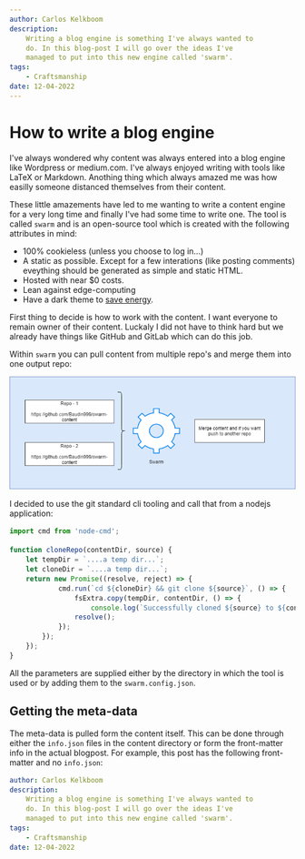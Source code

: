 ```yaml
---
author: Carlos Kelkboom
description: 
    Writing a blog engine is something I've always wanted to 
    do. In this blog-post I will go over the ideas I've 
    managed to put into this new engine called 'swarm'.
tags: 
    - Craftsmanship
date: 12-04-2022
---
```


# How to write a blog engine


I've always wondered why content was always entered into a blog engine like Wordpress or medium.com. I've 
always enjoyed writing with tools like LaTeX or Markdown. Anothing thing which always amazed me was how
easilly someone distanced themselves from their content. 

These little amazements have led to me wanting to write a content engine for a very long time and finally
I've had some time to write one. The tool is called `swarm` and is an open-source tool which is created
with the following attributes in mind:

 * 100% cookieless (unless you choose to log in...)
 * A static as possible. Except for a few interations (like posting comments) eveything should be generated
   as simple and static HTML.
 * Hosted with near $0 costs.
 * Lean against edge-computing
 * Have a dark theme to [save energy](https://www.howtogeek.com/407860/heres-when-a-dark-theme-can-save-battery-power/).


First thing to decide is how to work with the content. I want everyone to remain owner of their content.
Luckaly I did not have to think hard but we already have things like GitHub and GitLab which can do this job.

Within `swarm` you can pull content from multiple repo's and merge them into one output repo:

![swarm-content-001](./swarm_001.png)

I decided to use the git standard cli tooling and call that from a nodejs application:

```js
import cmd from 'node-cmd';

function cloneRepo(contentDir, source) {
    let tempDir = `....a temp dir...`;
    let cloneDir = `....a temp dir...`;
    return new Promise((resolve, reject) => {
            cmd.run(`cd ${cloneDir} && git clone ${source}`, () => {
                fsExtra.copy(tempDir, contentDir, () => {
                    console.log(`Successfully cloned ${source} to ${contentDir}`);
                resolve();
            });
        });
    });
}
```

All the parameters are supplied either by the directory in which the tool is used or by adding them
to the `swarm.config.json`.


## Getting the meta-data

The meta-data is pulled form the content itself. This can be done through either the `info.json` files in the 
content directory or form the front-matter info in the actual blogpost. For example, this post has the following 
front-matter and no `info.json`:

```yml
author: Carlos Kelkboom
description: 
    Writing a blog engine is something I've always wanted to 
    do. In this blog-post I will go over the ideas I've 
    managed to put into this new engine called 'swarm'.
tags: 
    - Craftsmanship
date: 12-04-2022
```